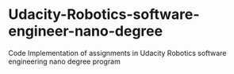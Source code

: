 # Udacity-Robotics-software-engineer-nano-degree
Code Implementation of assignments in Udacity Robotics software engineering nano degree program
